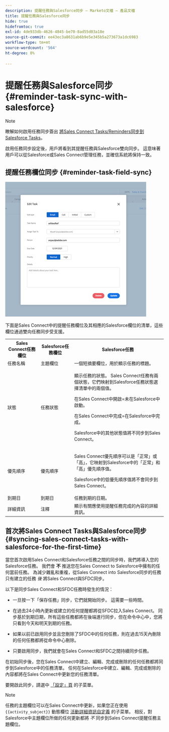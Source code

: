 ```yaml
---
description: 提醒任務與Salesforce同步 — Marketo文檔 — 產品文檔
title: 提醒任務與Salesforce同步
hide: true
hidefromtoc: true
exl-id: 4de933db-4626-4845-be70-8ad55d03a18e
source-git-commit: ee43ec3a8631ab6b9e5e345b5a273673a1dc6983
workflow-type: tm+mt
source-wordcount: '564'
ht-degree: 0%

---
```


# 提醒任務與Salesforce同步 {#reminder-task-sync-with-salesforce}

>[!NOTE]
>
>瞭解如何啟用任務同步簽出 [將Sales Connect Tasks/Reminders同步到Salesforce Tasks](/help/marketo/product-docs/marketo-sales-connect/crm/salesforce-integration/salesforce-sync-settings.md#sync-sales-connect-tasks-reminders-to-salesforce-tasks)。

啟用任務同步設定後，用戶將看到其提醒任務與Salesforce雙向同步。 這意味著用戶可以從Salesforce或Sales Connect管理任務，並確信系統將保持一致。

## 提醒任務欄位同步 {#reminder-task-field-sync}

![](assets/reminder-task-sync-with-salesforce-1.png)

下面是Sales Connect中的提醒任務欄位及其相應的Salesforce欄位的清單，這些欄位通過雙向任務同步受支援。

<table>
 <tr>
  <th>Sales Connect任務欄位</th>
  <th>Salesforce任務欄位</th>
  <th>Salesforce任務</th>
 </tr>
 <tr>
  <td>任務名稱</td>
  <td>主題欄位</td>
  <td>一個短摘要欄位，用於顯示任務的標題。</td>
 </tr>
 <tr>
  <td>狀態</td>
  <td>任務狀態</td>
  <td><p>顯示任務的狀態。 Sales Connect任務有兩個狀態，它們映射到Salesforce任務狀態選擇清單中的兩個值。</p>
  <p>在Sales Connect中開啟=未在Salesforce中啟動。</p>
  <p>在Sales Connect中完成=在Salesforce中完成。</p>
  <p>Salesforce中的其他狀態值將不同步到Sales Connect。</p></td>
 </tr>
 <tr>
  <td>優先順序</td>
  <td>優先順序</td>
  <td><p>Sales Connect優先順序可以是「正常」或「高」，它映射到Salesforce中的「正常」和「高」優先順序值。</p>
  <p>Salesforce中的低優先順序值將不會同步到Sales Connect。</p></td>
 </tr>
 <tr>
  <td>到期日</td>
  <td>到期日</td>
  <td>任務到期的日期。</td>
 </tr>
 <tr>
  <td>詳細資訊</td>
  <td>注釋</td>
  <td>顯示有關應使用提醒任務完成的內容的詳細資訊。</td>
 </tr>
</table>

## 首次將Sales Connect Tasks與Salesforce同步 {#syncing-sales-connect-tasks-with-salesforce-for-the-first-time}

當您首次啟用Sales Connect和Salesforce任務之間的同步時，我們將導入您的Salesforce任務。 我們會 **不** 推送您在Sales Connect to Salesforce中擁有的任何當前任務。 為減少雜亂和重複，從Sales Connect into Salesforce同步的任務只有建立的任務 *後* 將Sales Connect與SFDC同步。

以下是同步Sales Connect和SFDC任務時發生的情況：

* 一旦按一下「保存任務」同步，它們就開始同步。 這需要一些時間。

* 在過去24小時內更新或建立的任何提醒都將從SFDC拉入Sales Connect。 同步基於到期日期，所有這些任務都將在後端進行同步，但在命令中心中，您將只看到今天和明天到期的任務。

* 如果以前已啟用同步並且您刪除了SFDC中的任何任務，則在過去15天內刪除的任何任務都將從命令中心刪除。

* 只要啟用同步，我們就會在Sales Connect和SFDC之間持續同步任務。

在初始同步後，您在Sales Connect中建立、編輯、完成或刪除的任何任務都將同步到Salesforce中的任務清單。 任何在Salesforce中建立、編輯、完成或刪除的內容都將在Sales Connect中更新您的任務清單。

要開啟此同步，請選中 [「設定」頁](https://toutapp.com/login) 的子菜單。

>[!NOTE]
>
>任務的主題欄位可以在Sales Connect中更新，如果您正在使用 `{{activity_subject}}` 動態欄位 [活動詳細資訊自定義](/help/marketo/product-docs/marketo-sales-connect/crm/salesforce-integration/configure-salesforce-activity-detail-customization.md) 的子菜單。 相反，對Salesforce中主題欄位所做的任何更新都將 _不_ 同步到Sales Connect提醒任務主題欄位。
